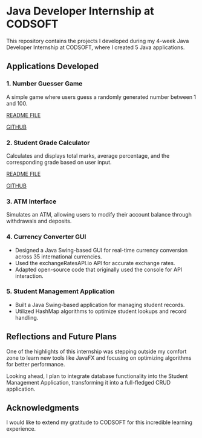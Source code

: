 # Java Developer Internship at CODSOFT  

This repository contains the projects I developed during my 4-week Java Developer Internship at CODSOFT, where I created 5 Java applications.  

## Applications Developed  
### 1. Number Guesser Game  
A simple game where users guess a randomly generated number between 1 and 100. 

[README FILE](https://github.com/Crash105/CODSOFT/blob/main/NumberGuesser.md)

[GITHUB](https://github.com/Crash105/CODSOFT/blob/main/numberguesser.java)

### 2. Student Grade Calculator  
Calculates and displays total marks, average percentage, and the corresponding grade based on user input.  

[README FILE](https://github.com/Crash105/CODSOFT/blob/main/STUDENT.md)

[GITHUB](https://github.com/Crash105/CODSOFT/blob/main/studentgrade.java)


### 3. ATM Interface  
Simulates an ATM, allowing users to modify their account balance through withdrawals and deposits.  

### 4. Currency Converter GUI  
- Designed a Java Swing-based GUI for real-time currency conversion across 35 international currencies.  
- Used the exchangeRatesAPI.io API for accurate exchange rates.  
- Adapted open-source code that originally used the console for API interaction.  

### 5. Student Management Application  
- Built a Java Swing-based application for managing student records.  
- Utilized HashMap algorithms to optimize student lookups and record handling.  

## Reflections and Future Plans  
One of the highlights of this internship was stepping outside my comfort zone to learn new tools like JavaFX and focusing on optimizing algorithms for better performance.  

Looking ahead, I plan to integrate database functionality into the Student Management Application, transforming it into a full-fledged CRUD application.  

## Acknowledgments  
I would like to extend my gratitude to CODSOFT for this incredible learning experience.  
